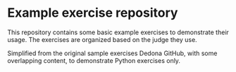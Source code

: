 # Example exercise repository

This repository contains some basic example exercises to demonstrate their usage. The exercises are organized based on the judge they use.

Simplified from the original sample exercises Dedona GitHub, with some overlapping content, to demonstrate Python exercises only.
